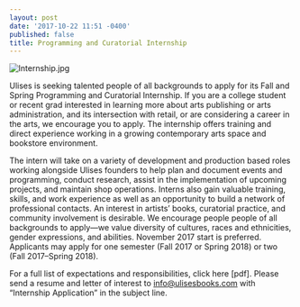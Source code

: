 ```yaml
---
layout: post
date: '2017-10-22 11:51 -0400'
published: false
title: Programming and Curatorial Internship
---
```

![Internship.jpg]({{site.baseurl}}/assets/img/Internship.jpg)

Ulises is seeking talented people of all backgrounds to apply for its Fall and Spring Programming and Curatorial Internship. If you are a college student or recent grad interested in learning more about arts publishing or arts administration, and its intersection with retail, or are considering a career in the arts, we encourage you to apply. The internship offers training and direct experience working in a growing contemporary arts space and bookstore environment. 

The intern will take on a variety of development and production based roles working alongside Ulises founders to help plan and document events and programming, conduct research, assist in the implementation of upcoming projects, and maintain shop operations. Interns also gain valuable training, skills, and work experience as well as an opportunity to build a network of professional contacts. An interest in artists’ books, curatorial practice, and community involvement is desirable. We encourage people people of all backgrounds to apply—we value diversity of cultures, races and ethnicities, gender expressions, and abilities. November 2017 start is preferred. Applicants may apply for one semester (Fall 2017 or Spring 2018) or two (Fall 2017–Spring 2018). 

For a full list of expectations and responsibilities, click here [pdf]. 
Please send a resume and letter of interest to info@ulisesbooks.com with “Internship Application” in the subject line.
